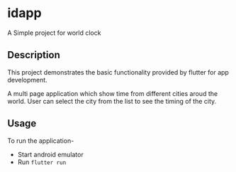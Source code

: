 # idapp

A Simple project for world clock

## Description

This project demonstrates the basic functionality provided by flutter for app development.

A multi page application which show time from different cities aroud the world. User can
select the city from the list to see the timing of the city.

## Usage

To run the application-
- Start android emulator
- Run ```flutter run```


